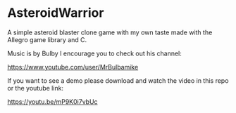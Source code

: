# AsteroidWarrior
A simple asteroid blaster clone game with my own taste made with the Allegro game library and C.

Music is by Bulby I encourage you to check out his channel:

https://www.youtube.com/user/MrBulbamike


If you want to see a demo please download and watch the video in this repo or the youtube link:

https://youtu.be/mP9K0i7vbUc
